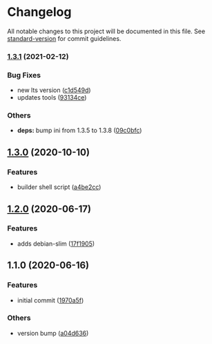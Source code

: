 # Changelog

All notable changes to this project will be documented in this file. See [standard-version](https://github.com/conventional-changelog/standard-version) for commit guidelines.

### [1.3.1](https://github.com/talentplatforms/node-frontend/compare/v1.3.0...v1.3.1) (2021-02-12)


### Bug Fixes

* new lts  version ([c1d549d](https://github.com/talentplatforms/node-frontend/commit/c1d549d16a4a51118273742a5ba8fa7e183346d2))
* updates tools ([93134ce](https://github.com/talentplatforms/node-frontend/commit/93134ce0cf99485b895df65c0aba44b8a36f2b9a))


### Others

* **deps:** bump ini from 1.3.5 to 1.3.8 ([09c0bfc](https://github.com/talentplatforms/node-frontend/commit/09c0bfc0e3321dea8503baa854132efc9000cab9))

## [1.3.0](https://github.com/talentplatforms/node-frontend/compare/v1.2.0...v1.3.0) (2020-10-10)


### Features

* builder shell script ([a4be2cc](https://github.com/talentplatforms/node-frontend/commit/a4be2cc9e8b790f3230d158ff60d831cf1fe56d3))

## [1.2.0](https://github.com/talentplatforms/node-frontend/compare/v1.1.0...v1.2.0) (2020-06-17)


### Features

* adds debian-slim ([17f1905](https://github.com/talentplatforms/node-frontend/commit/17f1905063d18ad595b98d9b85ce54b8a2c42ba4))

## 1.1.0 (2020-06-16)


### Features

* initial commit ([1970a5f](https://github.com/talentplatforms/node-frontend/commit/1970a5f2f5a40345f0ab0e4184dcb51378e15623))


### Others

* version bump ([a04d636](https://github.com/talentplatforms/node-frontend/commit/a04d636522093a297954b703bd866ae9901b6612))
